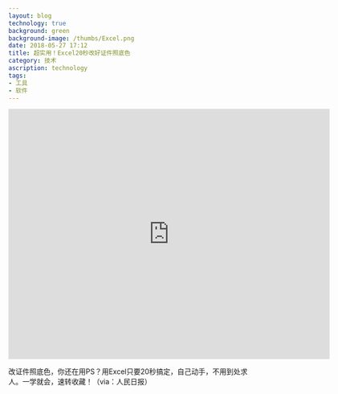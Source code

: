 ```yaml
---
layout: blog
technology: true
background: green
background-image: /thumbs/Excel.png
date: 2018-05-27 17:12
title: 超实用！Excel20秒改好证件照底色
category: 技术
ascription: technology
tags:
- 工具
- 软件
---
```


<iframe frameborder="0" width="640" height="498" src="https://v.qq.com/iframe/player.html?vid=s1426cf57vd&tiny=0&auto=0" allowfullscreen></iframe>  

改证件照底色，你还在用PS？用Excel只要20秒搞定，自己动手，不用到处求人。一学就会，速转收藏！（via：人民日报）